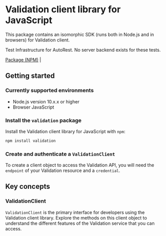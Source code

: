 # Validation client library for JavaScript

This package contains an isomorphic SDK (runs both in Node.js and in browsers) for Validation client.

Test Infrastructure for AutoRest. No server backend exists for these tests.

[Package (NPM)](https://www.npmjs.com/package/validation) |

## Getting started

### Currently supported environments

- Node.js version 10.x.x or higher
- Browser JavaScript


### Install the `validation` package

Install the Validation client library for JavaScript with `npm`:

```bash
npm install validation
```

### Create and authenticate a `ValidationClient`

To create a client object to access the Validation API, you will need the `endpoint` of your Validation resource and a `credential`.
## Key concepts

### ValidationClient

`ValidationClient` is the primary interface for developers using the Validation client library. Explore the methods on this client object to understand the different features of the Validation service that you can access.

